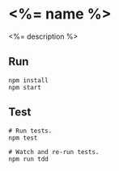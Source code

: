 # <%= name %>
<%= description %>


## Run
    npm install
    npm start


## Test
    # Run tests.
    npm test

    # Watch and re-run tests.
    npm run tdd
